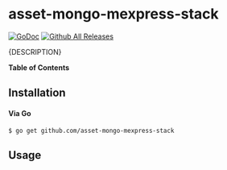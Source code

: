 # asset-mongo-mexpress-stack

[![GoDoc](https://img.shields.io/badge/godoc-reference-5272B4.svg?style=for-the-badge)](https://godoc.org/github.com/mongodb/asset-mongo-mexpress-stack)
[![Github All Releases](https://img.shields.io/github/downloads/mongodb/asset-mongo-mexpress-stack/total.svg?style=for-the-badge)](https://github.com/mongodb/asset-mongo-mexpress-stack/releases)

{DESCRIPTION}

**Table of Contents**

<!-- toc -->

<!-- tocstop -->

## Installation

#### Via Go

```console
$ go get github.com/asset-mongo-mexpress-stack
```

## Usage

```console
```
